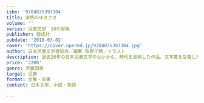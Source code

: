 ```yaml
---
isbn: '9784035397304'
title: 家族のゆきさき
volume: ''
series: 児童文学　10の冒険
publisher: 偕成社
pubdate: '2018-03-02'
cover: 'https://cover.openbd.jp/9784035397304.jpg'
author: 日本児童文学者協会／編集 牧野千穂／イラスト
description: 過去20年の日本児童文学のなかから、時代を反映した作品、文学賞を受賞した作品を精選したアンソロジー。族をテーマに5作品を収録した。
price: '2200'
genre: 児童図書
target: 児童
format: 全集・双書
content: 日本文学、小説・物語

---
```


